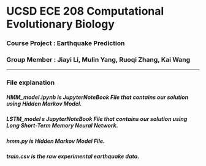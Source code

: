 # UCSD ECE 208 Computational Evolutionary Biology
### Course Project : Earthquake Prediction
### Group Member : Jiayi Li, Mulin Yang, Ruoqi Zhang, Kai Wang

***
### File explanation
##### HMM_model.ipynb is JupyterNoteBook File that contains our solution using Hidden Markov Model.
##### LSTM_model s JupyterNoteBook File that contains our solution using Long Short-Term Memory Neural Network.
##### hmm.py is Hidden Markov Model File.
##### train.csv is the raw experimental earthquake data.
